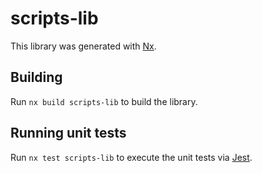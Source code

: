 # scripts-lib

This library was generated with [Nx](https://nx.dev).

## Building

Run `nx build scripts-lib` to build the library.

## Running unit tests

Run `nx test scripts-lib` to execute the unit tests via [Jest](https://jestjs.io).

